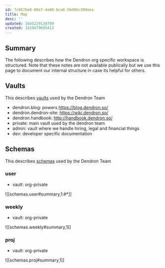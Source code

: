 ```yaml
---
id: fc057be8-80e7-4a08-bca6-5bd6bc398eea
title: Map
desc: ''
updated: 1645229130789
created: 1619479695413
---
```


## Summary

The following describes how the Dendron org specific workspace is structured. Note that these notes are not available publically but we use this page to document our internal structure in case its helpful for others.

## Vaults

This describes [vaults](https://wiki.dendron.so/notes/6682fca0-65ed-402c-8634-94cd51463cc4.html) used by the Dendron Team

- dendron.blog: powers https://blog.dendron.so/
- dendron.dendron-site: https://wiki.dendron.so/
- dendron.handbook: http://handbook.dendron.so/
- private: main vault used by the dendron team
- admin: vault where we handle hiring, legal and financial things
- dev: developer specific documentation

## Schemas

This describes [schemas](https://wiki.dendron.so/notes/c5e5adde-5459-409b-b34d-a0d75cbb1052.html) used by the Dendron Team

### user
- vault: org-private

![[schemas.user#summary,1:#*]]

### weekly
- vault: org-private

![[schemas.weekly#summary,1]]

### proj
- vault: org-private

![[schemas.proj#summary,1]]
